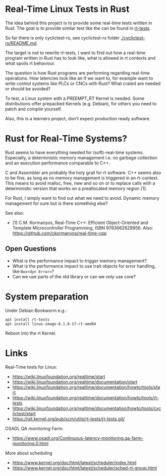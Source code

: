 
# Real-Time Linux Tests in Rust

The idea behind this project is to provide some real-time tests written in Rust.
The goal is to provide similar test like the can be found in
[rt-tests](https://wiki.linuxfoundation.org/realtime/documentation/howto/tools/rt-tests).

So far there is only cyclictest-rs, see cyclictest-rs folder
[./cyclictest-rs/README.md](./cyclictest-rs/README.md).

The target is not to rewrite rt-tests, I want to find out how a real-time
program written in Rust has to look like, what is allowed in rt contexts and
what spoils rt behaviour.

The question is how Rust programs are performing regarding real-time operations.
How latencies look like an if we want to, for example want to write control
systems like PLCs or CNCs with Rust? What crated are needed or should be avoided?

To test, a Linux system with a PREEMPT_RT Kernel is needed. Some distributions
offer prepacked Kernels (e.g. Debian), for others you need to patch and 
compile yourself.

Also, this is a learners project, don't expect production ready software.


# Rust for Real-Time Systems?

Rust seems to have everything needed for (soft)-real-time systems.
Especially, a deterministic memory management i.e. no garbage collection and
an execution performance comparable to C++.

C and Assembler are probably the holy grail for rt software.
C++ seems also to be fine, as long as no memory management is triggered in an
rt-context. This means to avoid malloc, free, new and so on or to replace calls
with a deterministic version that works on a preallocated memory region [1].

For Rust, I simply want to find out what we need to avoid.
Dynamic memory management for sure but is there something else?

See also:
* [1] C.M. Kormanyos, Real-Time C++: Efficient Object-Oriented and Template
    Microcontroller Programming, ISBN 9783662629956.
    Also: https://github.com/ckormanyos/real-time-cpp


## Open Questions

* What is the performance impact to trigger memory management?
* What is the performance impact to use trait objects for error handling, like `Box<dyn Error>`?
* Can we use parts of the std library or can we only use core?


# System preparation

Under Debian Bookworm e.g.:

    apt install rt-tests
    apt install linux-image-6.1.0-17-rt-amd64

Reboot into the rt Kernel.

# Links

Real-Time tests for Linux:

* https://wiki.linuxfoundation.org/realtime/start
* https://wiki.linuxfoundation.org/realtime/documentation/start
* https://wiki.linuxfoundation.org/realtime/documentation/howto/tools/start
* https://wiki.linuxfoundation.org/realtime/documentation/howto/tools/rt-tests
* https://wiki.linuxfoundation.org/realtime/documentation/howto/tools/cyclictest/start
* https://git.kernel.org/pub/scm/utils/rt-tests/rt-tests.git/

OSADL QA monitoring Farm:

* https://www.osadl.org/Continuous-latency-monitoring.qa-farm-monitoring.0.html

More about scheduling

* https://www.kernel.org/doc/html/latest/scheduler/index.html
* https://www.kernel.org/doc/html/latest/scheduler/sched-rt-group.html
